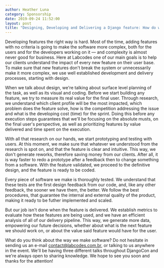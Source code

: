 ```yaml
---
author: Heather Luna
category: Sponsorship
date: 2019-09-24 11:52:00
layout: post
title: "Designing, Developing and Delivering a Django feature: How do we do it?"
---
```


Developing features the right way is hard. Most of the time, adding features with no criteria is going to make the software more complex, both for the users and for the developers working on it — and complexity is almost never good for business. Here at Labcodes one of our main goals is to help our clients understand the impact of every new feature on their user base. To make sure that new features don't break the system or unnecessarily make it more complex, we use well established development and delivery processes, starting with design.

When we talk about design, we're talking about surface level planning of the task, as well as its visual and coding. Before we start building any feature, we try to measure its real value for the final user. Through research, we understand which client profile will be the most impacted, which problem does the feature solve, how is the competition addressing the issue and what is the developing cost (time) for the sprint. Doing this before any execution steps guarantees that we'll be focusing on the absolute musts, on the final user's perspective, as well as prioritizing features by value delivered and time spent on the execution.

With all that research on our hands, we start prototyping and testing with users. At this moment, we make sure that whatever we understood from the research is spot on, and that the feature is clear and intuitive. This way, we don't generate reworks, therefore saving money from our clients. After all, it is way faster to redo a prototype after a feedback then to change something from a software. With the feature validated, we proceed to the definitive design, and the feature is ready to be coded.

Every piece of software we make is thoroughly tested. We understand that these tests are the first design feedback from our code, and, like any other feedback, the sooner we have them, the better. We follow the best procedures, that guarantee the internal and external quality of the product, making it ready to be futher implemented and scaled.

But our job isn't done when the feature is delivered. We establish metrics to evaluate how these features are being used, and we have an efficient analysis of all of our delivery pipeline. This way, we generate more data, empowering our future decisions, whether about what is the next feature we should work on, or about the value said feature would have for the user.

What do you think about the way we make software? Do not hesitate in sending us an e-mail [contact@labcodes.com.br](mailto:contact@labcodes.com.br), or talking to us anywhere in the event. We'll be having three different talks throughout DjangoCon and we're always open to sharing knowledge. We hope to see you soon and thanks for the attention!
